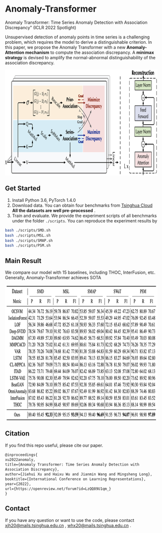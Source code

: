 # Anomaly-Transformer
Anomaly Transformer: Time Series Anomaly Detection with Association Discrepancy" (ICLR 2022 Spotlight)

Unsupervised detection of anomaly points in time series is a challenging problem, which requires the model to derive a distinguishable criterion. In this paper, we propose the Anomaly Transformer with a new **Anomaly-Attention mechanism** to compute the association discrepancy. A **minimax strategy** is devised to amplify the normal-abnormal distinguishability of the association discrepancy. 



<p align="center">
<img src=".\pics\structure.png" height = "350" alt="" align=center />
</p>


## 

## Get Started

1. Install Python 3.6, PyTorch 1.4.0
2. Download data. You can obtain four benchmarks from [Tsinghua Cloud](https://cloud.tsinghua.edu.cn/d/9605612594f0423f891e/) **All the datasets are well pre-processed** .
3. Train and evaluate. We provide the experiment scripts of all benchmarks under the folder `./scripts`. You can reproduce the experiment results by
```bash
bash ./scripts/SMD.sh
bash ./scripts/MSL.sh
bash ./scripts/SMAP.sh
bash ./scripts/PSM.sh
```

## Main Result

We compare our model with 15 baselines, including THOC, InterFusion, etc. Generally,  Anomaly-Transformer achieves SOTA



<p align="center">
<img src=".\pics\result.png" height = "450" alt="" align=center />
</p>


## 

## Citation
If you find this repo useful, please cite our paper. 

```
@inproceedings{
xu2022anomaly,
title={Anomaly Transformer: Time Series Anomaly Detection with Association Discrepancy},
author={Jiehui Xu and Haixu Wu and Jianmin Wang and Mingsheng Long},
booktitle={International Conference on Learning Representations},
year={2022},
url={https://openreview.net/forum?id=LzQQ89U1qm_}
}
```

## 

## Contact
If you have any question or want to use the code, please contact xjh20@mails.tsinghua.edu.cn , whx20@mails.tsinghua.edu.cn .
